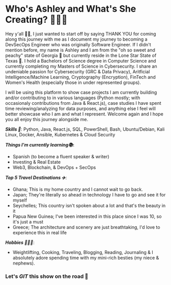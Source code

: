 # Who's Ashley and What's She Creating? 👩🏿‍💻

Hey y'all 👋🏿, I just wanted to start off by saying THANK YOU for coming along this journey with me as I document my journey to becoming a DevSecOps Engineer who was originally Software Engineer. If I didn't mention before, my name is Ashley and I am from the "oh so sweet and peachy" state of Georgia 🍑 but currently reside in the Lone Star State of Texas 🤠. I hold a Bachelors of Science degree in Computer Science and currently completing my Masters of Science in Cybersecurity. I share an undeniable passion for Cybersecurity (GRC & Data Privacy), Aritficial Intelligence/Machine Learning, Cryptography (Encryption), FinTech and Women's Health (especially those in under represented groups). 

I will be using this platform to show case projects I am currently building and/or contributing to in various languages (Python mostly; with occasionaly contributions from Java & React.js), case studies I have spent time reviewing/analyzing for data purposes, and anything else I feel will better showcase who I am and what I represent. Welcome again and I hope you all enjoy this journey alongside me.

***Skills 🔗***: Python, Java, React.js, SQL, PowerShell, Bash, Ubuntu/Debian, Kali Linux, Docker, Ansible, Kubernetes & Cloud Security

***Things I'm currently learning📚***:
- Spanish (to become a fluent speaker & writer)
- Investing & Real Estate
- Web3, Blockchain, & DevOps + SecOps

***Top 5 Travel Destinations ✈️***:
- Ghana; This is my home country and I cannot wait to go back.
- Japan; They're literally so ahead in technology I have to go and see it for myself 
- Seychelles; This country isn't spoken about a lot and that's the beauty in it
- Papua New Guinea; I've been interested in this place since I was 10, so it's just a must
- Greece; The architecture and scenery are just breathtaking, I'd love to experience this in real life

***Hobbies 🏋🏿‍♀️***:
* Weightlifting, Cooking, Traveling, Blogging, Reading, Journaling & I absolutely adore spending time with my mini-rich besties (my niece & nephews).

### Let's *GIT* this show on the road 🚀
